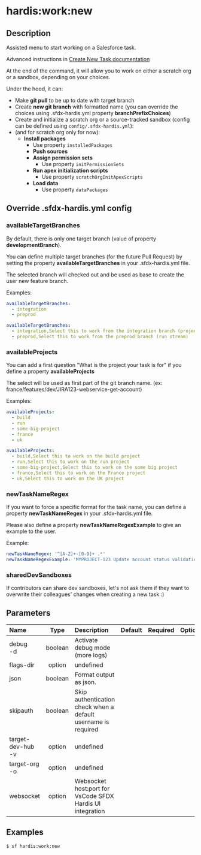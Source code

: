 <!-- This file has been generated with command 'sf hardis:doc:plugin:generate'. Please do not update it manually or it may be overwritten -->
# hardis:work:new

## Description

Assisted menu to start working on a Salesforce task.

Advanced instructions in [Create New Task documentation](https://sfdx-hardis.cloudity.com/salesforce-ci-cd-create-new-task/)

At the end of the command, it will allow you to work on either a scratch org or a sandbox, depending on your choices.

Under the hood, it can:

- Make **git pull** to be up to date with target branch
- Create **new git branch** with formatted name (you can override the choices using .sfdx-hardis.yml property **branchPrefixChoices**)
- Create and initialize a scratch org or a source-tracked sandbox (config can be defined using `config/.sfdx-hardis.yml`):
- (and for scratch org only for now):
  - **Install packages**
      - Use property `installedPackages`
    - **Push sources**
    - **Assign permission sets**
      - Use property `initPermissionSets`
    - **Run apex initialization scripts**
      - Use property `scratchOrgInitApexScripts`
    - **Load data**
      - Use property `dataPackages`

## Override .sfdx-hardis.yml config

### availableTargetBranches

By default, there is only one target branch (value of property **developmentBranch**).

You can define multiple target branches (for the future Pull Request) by setting the property **availableTargetBranches** in your .sfdx-hardis.yml file.

The selected branch will checked out and be used as base to create the user new feature branch.

Examples:

```yaml
availableTargetBranches:
  - integration
  - preprod
```

```yaml
availableTargetBranches:
  - integration,Select this to work from the integration branch (project stream)
  - preprod,Select this to work from the preprod branch (run stream)
```

### availableProjects

You can add a first question "What is the project your task is for" if you define a property **availableProjects**

The select will be used as first part of the git branch name. (ex: france/features/dev/JIRA123-webservice-get-account)

Examples:

```yaml
availableProjects:
  - build
  - run
  - some-big-project
  - france
  - uk
```

```yaml
availableProjects:
  - build,Select this to work on the build project
  - run,Select this to work on the run project
  - some-big-project,Select this to work on the some big project
  - france,Select this to work on the France project
  - uk,Select this to work on the UK project
```

### newTaskNameRegex

If you want to force a specific format for the task name, you can define a property **newTaskNameRegex** in your .sfdx-hardis.yml file.

Please also define a property **newTaskNameRegexExample** to give an example to the user.

Example:

```yaml
newTaskNameRegex: '^[A-Z]+-[0-9]+ .*'
newTaskNameRegexExample: 'MYPROJECT-123 Update account status validation rule'
```

### sharedDevSandboxes

If contributors can share dev sandboxes, let's not ask them if they want to overwrite their colleagues' changes when creating a new task :)


## Parameters

|Name|Type|Description|Default|Required|Options|
|:---|:--:|:----------|:-----:|:------:|:-----:|
|debug<br/>-d|boolean|Activate debug mode (more logs)||||
|flags-dir|option|undefined||||
|json|boolean|Format output as json.||||
|skipauth|boolean|Skip authentication check when a default username is required||||
|target-dev-hub<br/>-v|option|undefined||||
|target-org<br/>-o|option|undefined||||
|websocket|option|Websocket host:port for VsCode SFDX Hardis UI integration||||

## Examples

```shell
$ sf hardis:work:new
```


